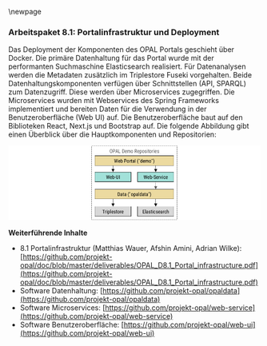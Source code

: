\newpage

### Arbeitspaket 8.1: Portalinfrastruktur und Deployment 

Das Deployment der Komponenten des OPAL Portals geschieht über Docker. Die primäre Datenhaltung für das Portal wurde mit der performanten Suchmaschine Elasticsearch realisiert. Für Datenanalysen werden die Metadaten zusätzlich im Triplestore Fuseki vorgehalten. Beide Datenhaltungskomponenten verfügen über Schnittstellen (API, SPARQL) zum Datenzugriff. Diese werden über Microservices zugegriffen. Die Microservices wurden mit Webservices des Spring Frameworks implementiert und bereiten Daten für die Verwendung in der Benutzeroberfläche (Web UI) auf. Die Benutzeroberfläche baut auf den Biblioteken React, Next.js und Bootstrap auf. Die folgende Abbildung gibt einen Überblick über die Hauptkomponenten und Repositorien:

![](../Medien/AP8-Demo-Repositories.png)

**Weiterführende Inhalte**

- 8.1 Portalinfrastruktur (Matthias Wauer, Afshin Amini, Adrian Wilke): [https://github.com/projekt-opal/doc/blob/master/deliverables/OPAL_D8.1_Portal_infrastructure.pdf](https://github.com/projekt-opal/doc/blob/master/deliverables/OPAL_D8.1_Portal_infrastructure.pdf)
- Software Datenhaltung: [https://github.com/projekt-opal/opaldata](https://github.com/projekt-opal/opaldata)
- Software Microservices: [https://github.com/projekt-opal/web-service](https://github.com/projekt-opal/web-service)
- Software Benutzeroberfläche: [https://github.com/projekt-opal/web-ui](https://github.com/projekt-opal/web-ui)
